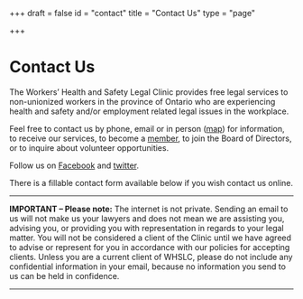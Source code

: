 +++
draft = false
id = "contact"
title = "Contact Us"
type = "page"

+++
# **Contact Us**

The Workers’ Health and Safety Legal Clinic provides free legal services to non-unionized workers in the province of Ontario who are experiencing health and safety and/or employment related legal issues in the workplace. 

Feel free to contact us by phone, email or in person ([map](https://www.google.ca/maps/place/180+Dundas+St+W,+Toronto,+ON+M7A+0A1/@43.6553678,-79.3886179,17z/data=!3m1!4b1!4m5!3m4!1s0x882b34c95db6ef85:0x55cb989b006cdd75!8m2!3d43.6553678!4d-79.3864292)) for information, to receive our services, to become a [member](/member/), to join the Board of Directors, or to inquire about volunteer opportunities. 

Follow us on [Facebook](https://www.facebook.com/TWHSLC/) and [twitter](https://twitter.com/TWHSLC).

There is a fillable contact form available below if you wish contact us online.

-----
**IMPORTANT – Please note:** The internet is not private. Sending an email to us will not make us your lawyers and does not mean we are assisting you, advising you, or providing you with representation in regards to your legal matter. You will not be considered a client of the Clinic until we have agreed to advise or represent for you in accordance with our policies for accepting clients. Unless you are a current client of WHSLC, please do not include any confidential information in your email, because no information you send to us can be held in confidence.  

-----




